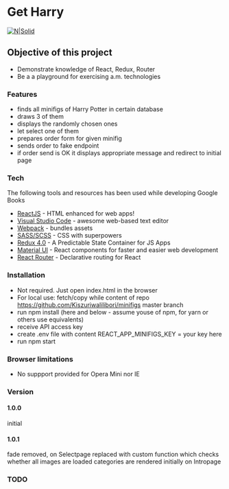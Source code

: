 # Get Harry

[![N|Solid](https://cldup.com/dTxpPi9lDf.thumb.png)](https://nodesource.com/products/nsolid)

## Objective of this project

-   Demonstrate knowledge of React, Redux, Router
-   Be a a playground for exercising a.m. technologies

### Features

-   finds all minifigs of Harry Potter in certain database
-   draws 3 of them
-   displays the randomly chosen ones
-   let select one of them
-   prepares order form for given minifig
-   sends order to fake endpoint
-   if order send is OK it displays appropriate message and redirect to initial page

### Tech

The following tools and resources has been used while developing Google Books

-   [ReactJS](https://reactjs.org/) - HTML enhanced for web apps!
-   [Visual Studio Code](https://code.visualstudio.com/) - awesome web-based text editor
-   [Webpack](https://webpack.js.org/) - bundles assets
-   [SASS/SCSS](https://sass-lang.com/) - CSS with superpowers
-   [Redux 4.0](https://redux.js.org/) - A Predictable State Container for JS Apps
-   [Material UI](https://material-ui.com/) - React components for faster and easier web development
-   [React Router](https://courses.reacttraining.com/p/react-router-5) - Declarative routing for React

### Installation

-   Not required. Just open index.html in the browser
-   For local use: fetch/copy while content of repo <https://github.com/Kiszuriwalilibori/minifigs> master branch
-   run npm install (here and below - assume youse of npm, for yarn or others use equivalents)
-   receive API access key
-   create .env file with content REACT_APP_MINIFIGS_KEY = your key here
-   run npm start

### Browser limitations

-   No suppport provided for Opera Mini nor IE

### Version

#### 1.0.0

initial

#### 1.0.1

fade removed, on Selectpage replaced with custom function which checks whether all images are loaded
categories are rendered initially on Intropage

### TODO

<!--

003 https://rebrickable.com/api/v3/lego/minifigs/?key=e007ad9e034759e1cf1bc9128813e890&?search=harry%20potter
to działa

004 https://rebrickable.com/api/v3/lego/themes/?key=e007ad9e034759e1cf1bc9128813e890 a to opbiera stronę kategorii -->
